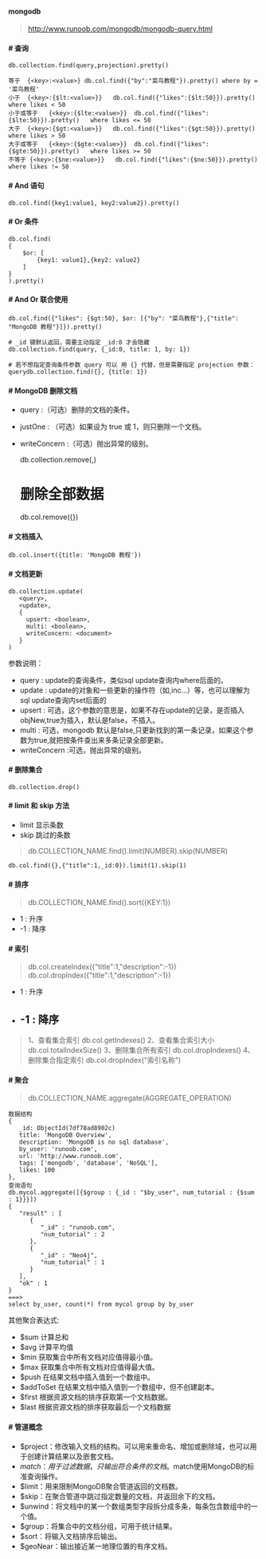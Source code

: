 #### mongodb
> http://www.runoob.com/mongodb/mongodb-query.html

#### # 查询

    db.collection.find(query,projection).pretty()

    等于	{<key>:<value>}	db.col.find({"by":"菜鸟教程"}).pretty()	where by = '菜鸟教程'
    小于	{<key>:{$lt:<value>}}	db.col.find({"likes":{$lt:50}}).pretty()	where likes < 50
    小于或等于	{<key>:{$lte:<value>}}	db.col.find({"likes":{$lte:50}}).pretty()	where likes <= 50
    大于	{<key>:{$gt:<value>}}	db.col.find({"likes":{$gt:50}}).pretty()	where likes > 50
    大于或等于	{<key>:{$gte:<value>}}	db.col.find({"likes":{$gte:50}}).pretty()	where likes >= 50
    不等于	{<key>:{$ne:<value>}}	db.col.find({"likes":{$ne:50}}).pretty()	where likes != 50


#### # And 语句

    db.col.find({key1:value1, key2:value2}).pretty()

#### # Or 条件

    db.col.find(
    {
        $or: [
            {key1: value1},{key2: value2}
        ]
    }
    ).pretty()

#### # And Or 联合使用
    
    db.col.find({"likes": {$gt:50}, $or: [{"by": "菜鸟教程"},{"title": "MongoDB 教程"}]}).pretty()

    # _id 键默认返回，需要主动指定 _id:0 才会隐藏
    db.collection.find(query, {_id:0, title: 1, by: 1})
    
    # 若不想指定查询条件参数 query 可以 用 {} 代替，但是需要指定 projection 参数：
    querydb.collection.find({}, {title: 1})
    

#### # MongoDB 删除文档

- query :（可选）删除的文档的条件。
- justOne : （可选）如果设为 true 或 1，则只删除一个文档。
- writeConcern :（可选）抛出异常的级别。


    db.collection.remove(<query>,<justOne>)
    
    # 删除全部数据
    db.col.remove({})


#### # 文档插入

    db.col.insert({title: 'MongoDB 教程'})

#### # 文档更新

    db.collection.update(
       <query>,
       <update>,
       {
         upsert: <boolean>,
         multi: <boolean>,
         writeConcern: <document>
       }
    )

参数说明：

- query : update的查询条件，类似sql update查询内where后面的。
- update : update的对象和一些更新的操作符（如$,$inc...）等，也可以理解为sql update查询内set后面的
- upsert : 可选，这个参数的意思是，如果不存在update的记录，是否插入objNew,true为插入，默认是false，不插入。
- multi : 可选，mongodb 默认是false,只更新找到的第一条记录，如果这个参数为true,就把按条件查出来多条记录全部更新。
- writeConcern :可选，抛出异常的级别。

#### # 删除集合
    
    db.collection.drop()
    

#### # limit 和 skip 方法

- limit 显示条数
- skip 跳过的条数

> db.COLLECTION_NAME.find().limit(NUMBER).skip(NUMBER)

    db.col.find({},{"title":1,_id:0}).limit(1).skip(1)


#### # 排序
> db.COLLECTION_NAME.find().sort({KEY:1})

- 1 : 升序
- -1 : 降序

#### # 索引
> db.col.createIndex({"title":1,"description":-1})
> db.col.dropIndex({"title":1,"description":-1})

- 1 : 升序
- -1 : 降序 
  - 
> 1、查看集合索引 db.col.getIndexes()
> 2、查看集合索引大小 db.col.totalIndexSize()
> 3、删除集合所有索引 db.col.dropIndexes()
> 4、删除集合指定索引 db.col.dropIndex("索引名称")


#### # 聚合
> db.COLLECTION_NAME.aggregate(AGGREGATE_OPERATION)

    数据结构
    {
       _id: ObjectId(7df78ad8902c)
       title: 'MongoDB Overview', 
       description: 'MongoDB is no sql database',
       by_user: 'runoob.com',
       url: 'http://www.runoob.com',
       tags: ['mongodb', 'database', 'NoSQL'],
       likes: 100
    },
    查询语句 
    db.mycol.aggregate([{$group : {_id : "$by_user", num_tutorial : {$sum : 1}}}])
    {
       "result" : [
          {
             "_id" : "runoob.com",
             "num_tutorial" : 2
          },
          {
             "_id" : "Neo4j",
             "num_tutorial" : 1
          }
       ],
       "ok" : 1
    }
    ===> 
    select by_user, count(*) from mycol group by by_user

其他聚合表达式:

- $sum 计算总和
- $avg 计算平均值
- $min 获取集合中所有文档对应值得最小值。
- $max 获取集合中所有文档对应值得最大值。
- $push 在结果文档中插入值到一个数组中。
- $addToSet	在结果文档中插入值到一个数组中，但不创建副本。
- $first	根据资源文档的排序获取第一个文档数据。
- $last	根据资源文档的排序获取最后一个文档数据

#### # 管道概念

- $project：修改输入文档的结构。可以用来重命名、增加或删除域，也可以用于创建计算结果以及嵌套文档。
- $match：用于过滤数据，只输出符合条件的文档。$match使用MongoDB的标准查询操作。
- $limit：用来限制MongoDB聚合管道返回的文档数。
- $skip：在聚合管道中跳过指定数量的文档，并返回余下的文档。
- $unwind：将文档中的某一个数组类型字段拆分成多条，每条包含数组中的一个值。
- $group：将集合中的文档分组，可用于统计结果。
- $sort：将输入文档排序后输出。
- $geoNear：输出接近某一地理位置的有序文档。




